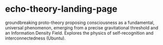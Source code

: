 # echo-theory-landing-page
groundbreaking proto-theory proposing consciousness as a fundamental, universal phenomenon, emerging from a precise gravitational threshold and an Information Density Field. Explores the physics of self-recognition and interconnectedness (Ubuntu).
